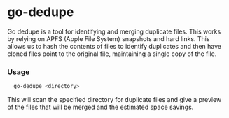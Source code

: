 # go-dedupe

Go dedupe is a tool for identifying and merging duplicate files. This works by relying on APFS (Apple File System) snapshots and hard links.
This allows us to hash the contents of files to identify duplicates and then have cloned files point to the original file, maintaining a single copy of the file.

### Usage
```bash
  go-dedupe <directory>
```
This will scan the specified directory for duplicate files and give a preview of the files that will be merged and the estimated space savings.
